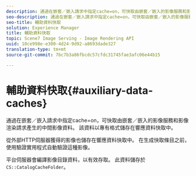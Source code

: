 ```yaml
---
description: 通過在嵌套／嵌入請求中指定cache=on，可快取由嵌套／嵌入的影像服務和影像渲染請求產生的中間影像資料。 該資料以專有格式儲存在響應資料快取中。
seo-description: 通過在嵌套／嵌入請求中指定cache=on，可快取由嵌套／嵌入的影像服務和影像渲染請求產生的中間影像資料。 該資料以專有格式儲存在響應資料快取中。
seo-title: 輔助資料快取
solution: Experience Manager
title: 輔助資料快取
topic: Scene7 Image Serving - Image Rendering API
uuid: 10ce998e-e300-4d24-9d92-a8693dade327
translation-type: tm+mt
source-git-commit: 7bc7b3a86fbcdc57cfdc31745fae3afc06e44b15

---
```



# 輔助資料快取{#auxiliary-data-caches}

通過在嵌套／嵌入請求中指定cache=on，可快取由嵌套／嵌入的影像服務和影像渲染請求產生的中間影像資料。 該資料以專有格式儲存在響應資料快取中。

從外部HTTP伺服器獲得的影像也儲存在響應資料快取中。 在生成快取條目之前，使用驗證實用程式自動驗證這種影像。

平台伺服器會編譯影像目錄資料，以有效存取。 此資料儲存於 `CS::CatalogCacheFolder`。
